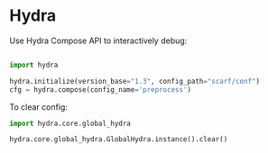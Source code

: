 # Hydra

Use Hydra Compose API to interactively debug:

```python

import hydra

hydra.initialize(version_base="1.3", config_path="scarf/conf")
cfg = hydra.compose(config_name='preprocess')
```

To clear config:

```python
import hydra.core.global_hydra

hydra.core.global_hydra.GlobalHydra.instance().clear()
```